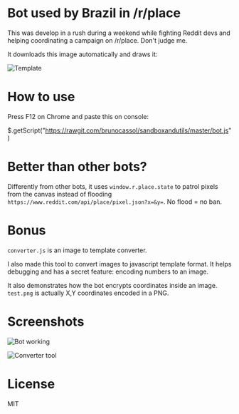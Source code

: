 # Bot used by Brazil in /r/place

This was develop in a rush during a weekend while fighting Reddit devs and helping coordinating a campaign on /r/place. Don't judge me.

It downloads this image automatically and draws it:

![Template](https://raw.githubusercontent.com/brunocassol/sandboxandutils/master/image_rendered.png)

# How to use
Press F12 on Chrome and paste this on console:

$.getScript("https://rawgit.com/brunocassol/sandboxandutils/master/bot.js")

# Better than other bots?
Differently from other bots, it uses `window.r.place.state` to patrol pixels from the canvas instead of flooding `https://www.reddit.com/api/place/pixel.json?x=&y=`. No flood = no ban.

# Bonus
`converter.js` is an image to template converter.

I also made this tool to convert images to javascript template format. It helps debugging and has a secret feature: encoding numbers to an image.

It also demonstrates how the bot encrypts coordinates inside an image. `test.png` is actually X,Y coordinates encoded in a PNG.

# Screenshots

![Bot working](https://raw.githubusercontent.com/brunocassol/sandboxandutils/master/demo.png)

![Converter tool](https://raw.githubusercontent.com/brunocassol/sandboxandutils/master/converter.png)

# License
MIT